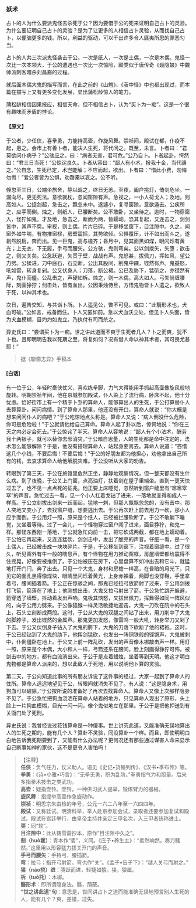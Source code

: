 <script type="text/javascript">
    var head = document.getElementsByTagName('head')[0];
    cssURL = '/public/liao.css';
    linkTag = document.createElement('link');
    linkTag.href = cssURL;
    linkTag.setAttribute('type','text/css');
    linkTag.setAttribute('rel','stylesheet');
    head.appendChild(linkTag);
</script>
### 妖术

占卜的人为什么要派鬼怪去杀死于公？因为要借于公的死来证明自己占卜的灵验。为什么要证明自己占卜的灵验？是为了让更多的人相信占卜灵验，从而找自己占卜，以便骗更多的钱。所以，利益的驱动，可以干出许多令人匪夷所思的罪恶勾当。

占卜的人共三次派鬼怪袭击于公。一次是纸人，一次是土偶，一次是木偶。鬼怪一次比一次本领大，于公的遭遇也一次比一次惊险，颇类似于唐传奇《聂隐娘》中魏帅派刺客暗杀刘昌裔的过程。

就后面木偶大鬼的描写而言，在此之前的《山魈》、《荍中怪》中也都出现过，而本篇在描写上又有更多变化发展，显出蒲松龄惊人的笔力。

蒲松龄相信因果报应，相信天命，但不相信占卜，认为“买卜为一痴”。这是一个很有趣味而矛盾的悖论。

#### 【原文】
<section>

于公者，少任侠，喜拳勇，力能持高壶，作旋风舞。崇祯间，殿试在都，仆疫不起，患之。会市上有善卜者，能决人生死，将代问之。既至，未言。卜者曰：“君莫欲问仆病乎？”公骇应之。曰：“病者无害，君可危。”公乃自卜。卜者起卦，愕然曰：“君三日当死！”公惊诧良久。卜者从容曰：“鄙人有小术，报我十金，当代禳之。”公自念，生死已定，术岂能解；不应而起，欲出。卜者曰：“惜此小费，勿悔勿悔！”爱公者皆为公惧，劝罄橐以哀之。公不听。

倏忽至三日，公端坐旅舍，静以觇之，终日无恙。至夜，阖户挑灯，倚剑危坐。一漏向尽，更无死法。意欲就枕，忽闻窗隙有声。急视之，一小人荷戈人；及地，则高如人。公捉剑起，急击之，飘忽未中。遂遽小，复寻窗隙，意欲遁去。公疾所之，应手而倒。烛之，则纸人，已腰断矣。公不敢卧，又坐待之。逾时，一物穿窗入，怪狞如鬼。才及地，急击之，断而为两，皆蠕动。恐其复起，又连击之，剑剑皆中，其声不耎。审视，则土偶，片片已碎。于是移坐窗下，目注隙中。久之，闻窗外如牛喘，有物推窗棂，房壁震摇，其势欲倾。公惧覆压，计不如出而斗之，遂剨然脱扃，奔而出。见一巨鬼，高与檐齐；昏月中，见其面黑如煤，眼闪烁有黄光；上无衣，下无履，手弓而腰矢。公方骇，鬼则弯矣。公以剑拨矢，矢堕；欲击之，则又关矣。公急跃避，矢贯于壁，战战有声。鬼怒甚，拔佩刀，挥如风，望公力劈。公猱进，刀中庭石，石立断。公出其股间，削鬼中踝，铿然有声。鬼益怒，吼如雷，转身复剁。公又伏身人；刀落，断公裙。公已及胁下，猛斫之，亦铿然有声，鬼仆而僵。公乱击之，声硬如柝。烛之，则一木偶，高大如人。弓矢尚缠腰际，刻画狰狞；剑击处，皆有血出。公因秉烛侍旦，方悟鬼物皆卜人遣之，欲致人于死，以神其术也。

次日，遍告交知，与共诣卜所。卜人遥见公，瞥不可见。或曰：“此翳形术也，犬血可破。”公如言，戒备而住。卜人又匿如前。急以犬血沃立处，但见卜人头面，皆为犬血模糊，目灼灼如鬼立。乃执付有司而杀之。

异史氏曰：“尝谓买卜为一痴。世之讲此道而不爽于生死者几人？卜之而爽，犹不卜也。且即明明告我以死期之至，将复如何？况有借人命以神其术者，其可畏尤甚耶！”

</section>

> 据《聊斋志异》手稿本

#### [白话]
<aside>

有一位于公，年轻时豪侠仗义，喜欢练拳脚，力气大得能用手抓起高壶像旋风般地旋转。明朝崇祯年间，他在京城参加殿试，仆人染上了流行病，卧床不起，他十分忧虑。恰好街市上有一个精于卜卦的算命人，能够算出人的生死，于公打算替仆人去算算卦，问问病情。到了算命人那里，他还没有开口，算命人就说：“你大概是想来问问仆人的病吧？”于公吃惊地点头称是。算命人又说：“病人倒没什么危险，你可是危险啦！”于公就请他给自己算命。算命人起了卦以后，惊愕地说：“你在三天之内必定会死去。”于公惊诧了半天。算命人从容地说：“鄙人有个小法术，酬劳我十两银子，就可以替你去邪消灾。”于公暗自思量，人的生死都是命中注定的，法术怎么能够解除？于是，他没有搭理算命人，站起身要离去。算命人说道：“吝惜这几个小钱，不要后悔！不要后悔！”于公的好朋友都为他担心，劝他拿出自己所有的钱，去哀求算命人给他解脱灾难。于公没听从大家的劝告。

转眼到了第三天，于公在旅馆里危然正坐，静静地观察情况，但一整天都没有生什么病。到了夜晚，于公关上门窗，点亮油灯，扶着剑在屋子里端坐。直到一更天快过去了，也不见一点点死的征兆。他正要上床睡觉，忽然听到窗户缝里有“窸窸窣窣”的声音。急忙过去一看，见一个小人扛着戈钻了进来，一落地就变得和成人一样高。于公立刻拔出剑来一跃而起，猛地一刺，但那人飘飘忽忽的，没有击中。那人突地又变小了，去找窗户缝，想要逃出去。于公再次赶上前去用力一砍，那小人应手而倒。于公用灯一照，原来是个纸人，已经被拦腰砍断了。于公不敢躺下睡觉，又坐着等待。过了一会儿，一个怪物穿过窗户闯了进来，面目狰狞，和鬼一样。那怪东西刚一落地，于公就急忙向前一击，把它砍成两截，都在地上蠕动着。于公怕它再起来，又连连猛砍，剑剑击中，发出了脆亮的声音。仔细一看，是一个土偶人，已经被击成一块块碎片。于是，于公移坐到窗下，注视着窗缝中。过了很久，听见窗外有牛一般的喘息声，有个怪物在用力推动窗框，房屋墙壁都给震得不住摇晃，好像要被推倒了。于公怕被压在房下，心里盘算不如冲出去和它斗，就猛地打开门闩，奔了出去。只见一个大鬼，身材和房檐一样高，在昏暗的月光下，只见它的面孔黑得像煤块，眼睛里闪烁着黄光，上身赤裸着，两脚也没穿鞋，手里拿着弓，腰间插着箭。于公正在惊骇之间，那鬼已经拉弓放箭射了过来，于公用剑拨打飞箭，箭落在了地上；他刚想出击，大鬼又拉弓射出了箭。于公急忙跳开躲避，箭穿透了墙壁，抖动着发出声响。鬼极其恼怒，又拔出佩刀，挥舞得如同一阵风似的，向于公用力劈来。于公像猿猴一样灵活敏捷地迎击，大鬼一刀砍在院中的石头上，石头立刻断成两段。这时，于公从大鬼的双腿之间钻了出来，用刀削中了大鬼的脚脖子，发出铿然的金属声。那鬼更加发怒，像雷鸣一般大吼，转身举刀又剁了下去。于公又伏倒身子钻入了大鬼的胯下，大鬼的刀落下砍断了他的裙袍。这时，于公已经钻到了大鬼的肋下，他挥剑猛砍，也发出一阵铜铁般的铿锵声，大鬼被刺中，仆倒僵卧在地上。于公又上前一阵乱砍，发出的声音像木梆敲击声一样。用灯一照，原来是个木偶，大小和人一样，弓箭还系在腰间，脸上刻画得狰狞可怖，被剑击中的地方，都有血流淌出来。于公于是点着蜡烛，坐着等到天明。他这才明白鬼物都是算命人派来的，想以此致人于死地，用以说明他卜算的灵验。

第二天，于公向知道此事的所有朋友诉说了这件事的经过，大家一起到了算命人的住所。算命人远远地望见于公，转眼间就消失不见了。有人说：“这是隐身术，用狗血可以破除。”于公按所说的准备好了再次去找算命人。算命人又像上次那样隐身不见了。于公急忙把狗血浇洒在算命人站着的地方，只见算命人现出了原形，头上脸上一片狗血模糊，目光一闪一闪，像个鬼似地立在那里。于公于是把他押送到有关衙门处了死刑。

异史氏说：我曾经说过花钱算命是一种傻事。世上讲究此道，又能准确无误地算出人的生死之期的，能有几个人？算卦不灵验，同没算卦一个样。而且，即使明明白白地告诉我死期要到了，又能有什么办法呢？更何况还有那些通过谋害人命来显示自己断事如神的家伙，这不是更令人害怕吗！

</aside>

> 【注释】  
<b>任侠</b>：负气任力，仗义助人。语见《史记•货殖列传》、《汉书•季布传》等。  
<b>拳勇</b>：《诗•小雅•巧言》：“无拳无勇，职为乱阶。”拳勇指气力和胆量。后来多指拳术技击之类武功。  
<b>高壶</b>：疑指壶铃。壶铃，一种供习武人提举，锻炼臂力的器械。  
<b>旋风舞</b>：指提举高壶作急旋动作。  
<b>崇祯</b>：明思宗朱由检的年号，公元一六二八年至一六四四年。  
<b>殿试</b>：又称廷试。明清科举，举人赴京参加会试，录取者还要参加复试和殿试。殿试在宫廷举行，由皇帝主持井亲定三甲名次，入三甲者统称进士。  
<b>耎</b>：同“软”。  
<b>目注隙中</b>：此从铸雪斋抄本，原作“目注隙中久之”。  
<b>剨（huò霍）</b>：青本作“砉”，义同。《庄子•养生主》：“砉然响然，奏刀騞然。”这里用以形容猛力拔关开门的声音。  
<b>手弓而腰矢</b>：手持弓，腰插箭。  
<b>弯</b>：拉弓；指开弓射箭。弯也作“关”。《孟子•告子下》：“越人关弓而射之。”  
<b>猱（náo挠）进</b>：腾跃而进，轻捷如猿。猱，猿属。  
<b>柝（tuō托）</b>：木梆。  
<b>翳形术</b>：即所谓隐身法。翳，荫蔽。  
<b>“世之讲此道”句</b>：意思是，世间讲占卜之道而能准确无误地预言别人生死的人，能有几个？爽，差错，过失。  
